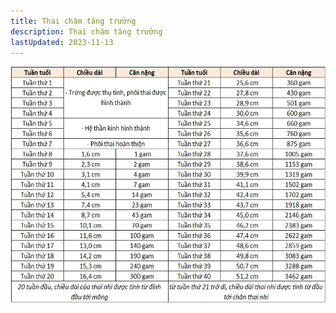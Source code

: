 ```yaml
---
title: Thai chậm tăng trưởng
description: Thai chậm tăng trưởng
lastUpdated: 2023-11-13
---
```


![Bảng cân nặng và chiều dài thai nhi theo WHO](../../../assets/benh-hoc-san-khoa/thai-cham-tang-truong/can-nang-chieu-dai-thai-nhi-theo-who.webp)
